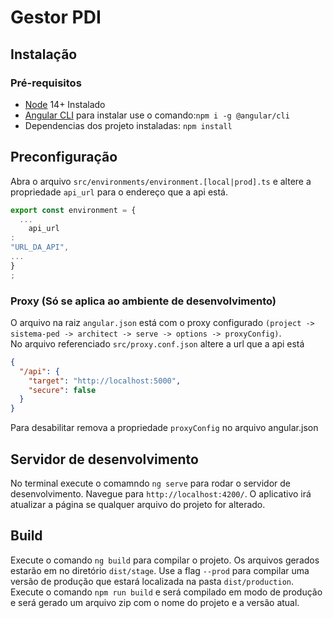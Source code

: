 # Gestor PDI

## Instalação

### Pré-requisitos

- [Node](https://nodejs.org) 14+ Instalado
- [Angular CLI](https://angular.io/guide/setup-local) para instalar use o comando:`npm i -g @angular/cli`
- Dependencias dos projeto instaladas: `npm install`

## Preconfiguração

Abra o arquivo `src/environments/environment.[local|prod].ts` e altere a propriedade `api_url` para o endereço que a api
está.

```js
export const environment = {
  ...
    api_url
:
"URL_DA_API",
...
}
;
```

### Proxy (Só se aplica ao ambiente de desenvolvimento)

O arquivo na raiz `angular.json` está com o proxy
configurado `(project -> sistema-ped -> architect -> serve -> options -> proxyConfig)`. \
No arquivo referenciado `src/proxy.conf.json` altere a url que a api está

```json
{
  "/api": {
    "target": "http://localhost:5000",
    "secure": false
  }
}
```

Para desabilitar remova a propriedade `proxyConfig` no arquivo angular.json

## Servidor de desenvolvimento

No terminal execute o comamndo `ng serve` para rodar o servidor de desenvolvimento. Navegue
para `http://localhost:4200/`. O aplicativo irá atualizar a página se qualquer arquivo do projeto for alterado.

## Build

Execute o comando `ng build` para compilar o projeto. Os arquivos gerados estarão em no diretório `dist/stage`. Use a
flag `--prod` para compilar uma versão de produção que estará localizada na pasta `dist/production`. Execute o
comando `npm run build` e será compilado em modo de produção e será gerado um arquivo zip com o nome do projeto e a
versão atual.
